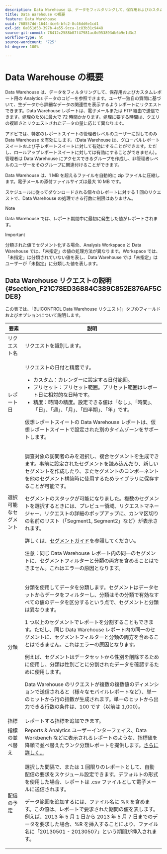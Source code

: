 ```yaml
---
description: Data Warehouse は、データをフィルタリングして、保存用およびカスタムレポート用の Analytics データのコピーを参照できます。ユーザー独自の質問に基づいて、生データから詳細なデータの関連性を表示するようレポートにリクエストできます。Data Warehouse レポートは、電子メールまたは FTP 経由で送信できます。処理のために最大で 72 時間かかります。処理に要する時間は、クエリの複雑さとリクエストされたデータの量に応じて異なります。
title: Data Warehouse の概要
feature: Data Warehouse
uuid: 768557dd-1644-4ce6-bfc2-8c46dd6e1cd1
exl-id: 6a051d53-397b-4a55-9cca-1c83b31c9448
source-git-commit: 78412c2588b07f47981ac0d953893db6b9e1d3c2
workflow-type: ht
source-wordcount: '725'
ht-degree: 100%

---
```


# Data Warehouse の概要

Data Warehouse は、データをフィルタリングして、保存用およびカスタムレポート用の Analytics データのコピーを参照できます。ユーザー独自の質問に基づいて、生データから詳細なデータの関連性を表示するようレポートにリクエストできます。Data Warehouse レポートは、電子メールまたは FTP 経由で送信できます。処理のために最大で 72 時間かかります。処理に要する時間は、クエリの複雑さとリクエストされたデータの量に応じて異なります。

アドビでは、特定のレポートスイートの管理者レベルのユーザーに対してのみ Data Warehouse を有効にします。（Data Warehouse は、グローバルレポートスイートおよび子レポートスイートに対して有効にすることができます。ただし、ロールアップレポートスイートに対しては有効にすることができません）。管理者は Data Warehouse にアクセスできるグループを作成し、非管理者レベルのユーザーをそのグループに関連付けることができます。

Data Warehouse は、1 MB を超えるファイルを自動的に zip ファイルに圧縮します。電子メールの添付ファイルサイズは最大 10 MB です。

スケジュールに従ってダウンロードされる個々のレポートに対する 1 回のリクエストで、Data Warehouse の処理できる行数に制限はありません。

>[!NOTE]
>
>Data Warehouse では、レポート期間中に最初に発生した値がレポートされます。

>[!IMPORTANT]
>
>分類された値でセグメント化する場合、Analysis Workspace と Data Warehouse では、「未指定」の値の処理方法が異なります。Workspace では、「未指定」は分類されていない値を表し、Data Warehouse では「未指定」はユーザーが「未指定」に分類した値を表します。

## Data Warehouse リクエストの説明 {#section_F21C78ED36884C389C852E876AF5CDE8}

この表では、「[!UICONTROL Data Warehouse リクエスト]」タブのフィールドおよびオプションについて説明します。

<table id="table_7325A2466866460E8B0AF7D696152713"> 
 <thead> 
  <tr> 
   <th colname="col1" class="entry"> 要素 </th> 
   <th colname="col2" class="entry"> 説明 </th> 
  </tr> 
 </thead>
 <tbody> 
  <tr> 
   <td colname="col1"> <span class="wintitle">リクエスト名</span> </td> 
   <td colname="col2"> リクエストを識別します。 </td> 
  </tr> 
  <tr> 
   <td colname="col1"> <span class="wintitle">レポート日</span> </td> 
   <td colname="col2"> <p>リクエストの日付と精度です。 </p> 
    <ul id="ul_C00F4529BD9E4113B517A61751B1DD5C"> 
     <li id="li_4D7C26812DF94ED7B64F985309541F46"> <span class="wintitle">カスタム</span>：カレンダーに設定する日付範囲。 </li> 
     <li id="li_2B272087006847148A936350D1B2D523"> <span class="wintitle">プリセット</span>：プリセット範囲。プリセット範囲はレポート日に相対的な日時です。 </li> 
     <li id="li_745989965BB94D489FF7046587E13C42"> <span class="wintitle">精度</span>：時間の精度。設定できる値は「なし」、「時間」、「日」、「週」、「月」、「四半期」、「年」です。 </li> 
    </ul> <p>仮想レポートスイートの Data Warehouse レポートは、仮想レポートスイートで設定された別のタイムゾーンをサポートします。 </p> </td> 
  </tr> 
  <tr> 
   <td colname="col1"> <span class="wintitle">選択可能なセグメント</span> </td> 
   <td colname="col2"> <p>調査対象の訪問者のみを選択し、複合セグメントを生成できます。事前に設定されたセグメントを読み込んだり、新しいセグメントを作成したり、またセグメントのコンポーネントを他のセグメント構築時に使用するためライブラリに保存することが可能です。 </p> <p>セグメントのスタックが可能になりました。複数のセグメントを選択するときには、プレビュー領域、リクエストマネージャー、リクエストの詳細のポップアップに、カンマ区切りの名前のリスト（「Segment1, Segment2」など）が表示されます。 </p> <p>詳しくは、<a href="/help/components/segmentation/seg-home.md">セグメントガイド</a>を参照してください。 </p> <p>注意：同じ Data Warehouse レポート内の同一のセグメントに、セグメントフィルターと分類の両方を含めることはできません。これはエラーの原因となります。 </p> </td> 
  </tr> 
  <tr> 
   <td colname="col1"> <span class="wintitle">分類</span> </td> 
   <td colname="col2"> <p>分類を使用してデータを分類します。セグメントはデータセットからデータをフィルターし、分類はその分類で有効なすべての値のデータを区分するという点で、セグメントと分類は異なります。 </p> 1 つ以上のセグメントでレポートを分割することもできます。ただし、同じ Data Warehouse レポート内の同一のセグメントに、セグメントフィルターと分類の両方を含めることはできません。これはエラーの原因となります。 <p> 例えば、セグメントはデータセットから性別を削除するために使用し、分類は性別ごとに分割されたデータを確認するために使用します。 </p> <p>Data Warehouse のリクエストが複数の複数値のディメンションで送信されると（様々なモバイルレポートなど）、単一のヒットから行の指数が生成されます。単一のヒットから出力できる行数の条件は、100 です（以前は 1,000）。 </p> </td> 
  </tr> 
  <tr> 
   <td colname="col1"> <span class="wintitle">指標</span> </td> 
   <td colname="col2">レポートする指標を追加できます。 </td> 
  </tr> 
  <tr> 
   <td colname="col1"><span class="wintitle">指標の並べ替え</span> </td> 
   <td colname="col2">Reports &amp; Analytics ユーザーインターフェイス、Data Workbench などに表示されるレポートのような、指標値を降順で並べ替えたランク分類レポートを提供します。<a href="/help/export/data-warehouse/sorting-by-metric.md"  >さらに詳しく...</a> </td> 
  </tr> 
  <tr> 
   <td colname="col1"> <span class="wintitle">配信の予定</span> </td> 
   <td colname="col2"> <p>選択した間隔で、または 1 回限りのレポートとして、自動配信の要求をスケジュール設定できます。デフォルトの形式を使用した場合、レポートは .csv ファイルとして電子メールに送信されます。 </p> <p>データ範囲を追加するには、ファイル名に <span class="filepath">%R</span> を含めます。この値は、レポートで要求された期間の値を表します。例えば、2013 年 5 月 1 日から 2013 年 5 月 7 日までのデータを要求した場合、<span class="filepath">%R</span> を挿入することにより、ファイル名に「20130501 - 20130507」という期間が挿入されます。 </p> </td> 
  </tr> 
 </tbody> 
</table>
